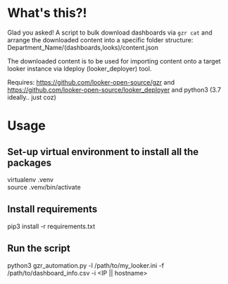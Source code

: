 # What's this?! 
Glad you asked! A script to bulk download dashboards via `gzr cat` and arrange the downloaded content into a specific folder structure: Department_Name/(dashboards,looks)/content.json 

The downloaded content is to be used for importing content onto a target looker instance via ldeploy (looker_deployer) tool.

Requires: https://github.com/looker-open-source/gzr and https://github.com/looker-open-source/looker_deployer and python3 (3.7 ideally.. just coz)

# Usage

## Set-up virtual environment to install all the packages
virtualenv .venv <br />
source .venv/bin/activate

## Install requirements
pip3 install -r requirements.txt

## Run the script
python3 gzr_automation.py -l /path/to/my_looker.ini -f /path/to/dashboard_info.csv -i <IP || hostname>
